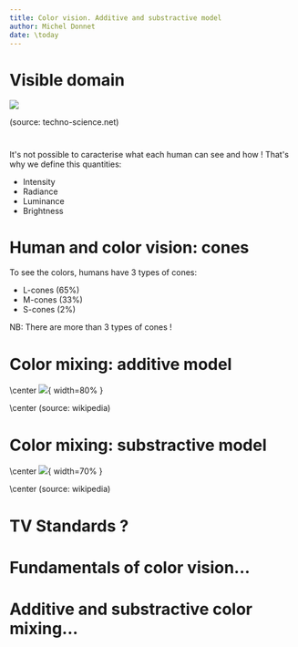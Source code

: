 ```yaml
---
title: Color vision. Additive and substractive model
author: Michel Donnet
date: \today
---
```


# Visible domain

![](/home/darcy/Documents/digital_image_processing/images/visible_domain.png)

(source: techno-science.net)

# 

It's not possible to caracterise what each human can see and how !
That's why we define this quantities:

- Intensity
- Radiance
- Luminance
- Brightness

# Human and color vision: cones

To see the colors, humans have 3 types of cones:

- L-cones (65%)
- M-cones (33%)
- S-cones (2%)

NB: There are more than 3 types of cones !

# Color mixing: additive model

\center ![](/home/darcy/Documents/digital_image_processing/images/additive_color_mixing.png){ width=80% }

\center (source: wikipedia)

# Color mixing: substractive model

\center ![](/home/darcy/Documents/digital_image_processing/images/substractive_color_mixing.png){ width=70% }

\center (source: wikipedia)

# TV Standards ?

# Fundamentals of color vision...

# Additive and substractive color mixing...
